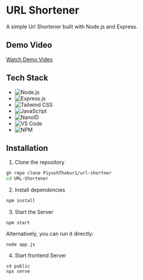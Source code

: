 # URL Shortener

A simple Url Shortener built with Node.js and Express.

## Demo Video

[Watch Demo Video](https://github.com/user-attachments/assets/718aa1e1-6c0f-43e2-b285-f2630399150d)

## Tech Stack

- ![Node.js](https://img.shields.io/badge/Node.js-339933?style=for-the-badge&logo=nodedotjs&logoColor=white)
- ![Express.js](https://img.shields.io/badge/Express.js-000000?style=for-the-badge&logo=express&logoColor=white)
- ![Tailwind CSS](https://img.shields.io/badge/Tailwind_CSS-06B6D4?style=for-the-badge&logo=tailwind-css&logoColor=white)
- ![JavaScript](https://img.shields.io/badge/JavaScript-F7DF1E?style=for-the-badge&logo=javascript&logoColor=black)
- ![NanoID](https://img.shields.io/badge/nanoid-FF1493?style=for-the-badge&logo=javascript&logoColor=white)
- ![VS Code](https://img.shields.io/badge/VS%20Code-007ACC?style=for-the-badge&logo=visual-studio-code&logoColor=white)
- ![NPM](https://img.shields.io/badge/NPM-CB3837?style=for-the-badge&logo=npm&logoColor=white)

## Installation

1. Clone the repository

```bash
gh repo clone PiyushThakur1/url-shortner
cd URL-Shortener
```

2. Install dependencies

```bash
npm install
```

3. Start the Server

```
npm start
```

Alternatively, you can run it directly:

```
node app.js
```

4. Start frontend Server

```
cd public
npx serve
```

